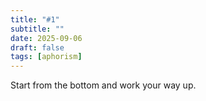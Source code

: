 ```yaml
---
title: "#1"
subtitle: ""
date: 2025-09-06
draft: false
tags: [aphorism]
---
```


Start from the bottom and work your way up.
